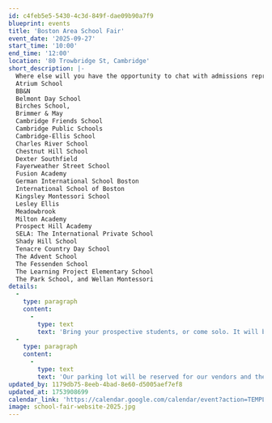 ```yaml
---
id: c4feb5e5-5430-4c3d-849f-dae09b90a7f9
blueprint: events
title: 'Boston Area School Fair'
event_date: '2025-09-27'
start_time: '10:00'
end_time: '12:00'
location: '80 Trowbridge St, Cambridge'
short_description: |-
  Where else will you have the opportunity to chat with admissions representatives from over 25 Boston area preK through 12th grade independent and public schools all in one place? On Saturday, September 27th from 10am to 12pm, Cambridge-Ellis is the place you’ll want to be! Come see what makes each school unique, have all your questions answered, and head home with loads of information and some pretty awesome swag to boot! Schools represented at the Boston Area School Fair will include: 
  Atrium School
  BB&N
  Belmont Day School
  Birches School,
  Brimmer & May
  Cambridge Friends School
  Cambridge Public Schools
  Cambridge-Ellis School
  Charles River School
  Chestnut Hill School
  Dexter Southfield
  Fayerweather Street School
  Fusion Academy
  German International School Boston
  International School of Boston
  Kingsley Montessori School
  Lesley Ellis
  Meadowbrook
  Milton Academy
  Prospect Hill Academy
  SELA: The International Private School
  Shady Hill School
  Tenacre Country Day School
  The Advent School
  The Fessenden School
  The Learning Project Elementary School
  The Park School, and Wellan Montessori
details:
  -
    type: paragraph
    content:
      -
        type: text
        text: 'Bring your prospective students, or come solo. It will be a fun and informative event for all ages! Our playground will be open during the hours of the event (please make sure an adult is supervising your child at all times).'
  -
    type: paragraph
    content:
      -
        type: text
        text: 'Our parking lot will be reserved for our vendors and their tents. Parking considerations have been granted through the city of Cambridge on the day of the event between 10am-1pm on Trowbridge St., Kirkland St., Roberts Rd., and Irving St. There is also metered parking located on Cambridge St.'
updated_by: 1179db75-8eeb-4bad-8e60-d5005aef7ef8
updated_at: 1753908699
calendar_link: 'https://calendar.google.com/calendar/event?action=TEMPLATE&tmeid=NDBkdTQ5ajRqamZqN3FwdGJjMjNmaTM0NTMgY19mNDRmNTg2NWYwNTVlNmM5MTVmNGQxY2RkZjliNzRjMzFjOGQ0YWUxZjNlZjkyZWY2ZDU4ZDllNTc2NTQ5OTc0QGc&tmsrc=c_f44f5865f055e6c915f4d1cddf9b74c31c8d4ae1f3ef92ef6d58d9e576549974%40group.calendar.google.com'
image: school-fair-website-2025.jpg
---
```

